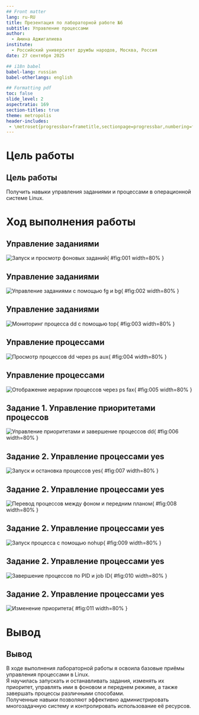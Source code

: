 ```yaml
---
## Front matter
lang: ru-RU
title: Презентация по лабораторной работе №6
subtitle: Управление процессами
author:
  - Амина Аджигалиева
institute:
  - Российский университет дружбы народов, Москва, Россия
date: 27 сентября 2025

## i18n babel
babel-lang: russian
babel-otherlangs: english

## Formatting pdf
toc: false
slide_level: 2
aspectratio: 169
section-titles: true
theme: metropolis
header-includes:
 - \metroset{progressbar=frametitle,sectionpage=progressbar,numbering=fraction}
---
```


# Цель работы

## Цель работы

Получить навыки управления заданиями и процессами в операционной системе Linux.

# Ход выполнения работы

## Управление заданиями

![Запуск и просмотр фоновых заданий](Screenshot_1.png){ #fig:001 width=80% }

## Управление заданиями

![Управление заданиями с помощью fg и bg](Screenshot_2.png){ #fig:002 width=80% }

## Управление заданиями

![Мониторинг процесса dd с помощью top](Screenshot_3.png){ #fig:003 width=80% }

## Управление процессами

![Просмотр процессов dd через ps aux](Screenshot_4.png){ #fig:004 width=80% }

## Управление процессами

![Отображение иерархии процессов через ps fax](Screenshot_5.png){ #fig:005 width=80% }

## Задание 1. Управление приоритетами процессов

![Управление приоритетами и завершение процессов dd](Screenshot_6.png){ #fig:006 width=80% }

## Задание 2. Управление процессами yes

![Запуск и остановка процессов yes](Screenshot_7.png){ #fig:007 width=80% }

## Задание 2. Управление процессами yes

![Перевод процессов между фоном и передним планом](Screenshot_8.png){ #fig:008 width=80% }

## Задание 2. Управление процессами yes

![Запуск процесса с помощью nohup](Screenshot_9.png){ #fig:009 width=80% }

## Задание 2. Управление процессами yes

![Завершение процессов по PID и job ID](Screenshot_10.png){ #fig:010 width=80% }

## Задание 2. Управление процессами yes

![Изменение приоритета](Screenshot_11.png){ #fig:011 width=80% }

# Вывод

## Вывод

В ходе выполнения лабораторной работы я освоила базовые приёмы управления процессами в Linux.  
Я научилась запускать и останавливать задания, изменять их приоритет, управлять ими в фоновом и переднем режиме, а также завершать процессы различными способами.  
Полученные навыки позволяют эффективно администрировать многозадачную систему и контролировать использование её ресурсов.
